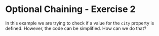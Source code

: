 # Optional Chaining - Exercise 2

In this example we are trying to check if a value for the `city` property is defined. However, the code can be simplified. How can we do that?
